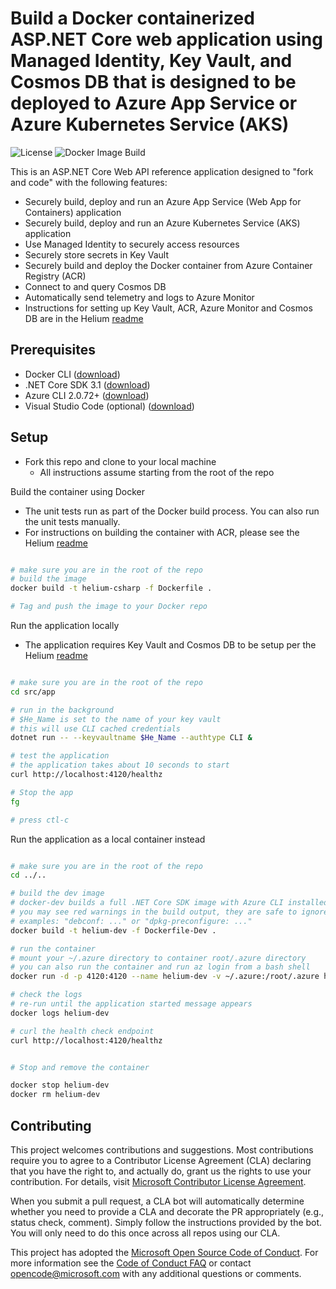 # Build a Docker containerized ASP.NET Core web application using Managed Identity, Key Vault, and Cosmos DB that is designed to be deployed to Azure App Service or Azure Kubernetes Service (AKS)

![License](https://img.shields.io/badge/license-MIT-green.svg)
![Docker Image Build](https://github.com/retaildevcrews/helium-csharp/workflows/Docker%20Image%20Build/badge.svg)


This is an ASP.NET Core Web API reference application designed to "fork and code" with the following features:

- Securely build, deploy and run an Azure App Service (Web App for Containers) application
- Securely build, deploy and run an Azure Kubernetes Service (AKS) application
- Use Managed Identity to securely access resources
- Securely store secrets in Key Vault
- Securely build and deploy the Docker container from Azure Container Registry (ACR)
- Connect to and query Cosmos DB
- Automatically send telemetry and logs to Azure Monitor
- Instructions for setting up Key Vault, ACR, Azure Monitor and Cosmos DB are in the Helium [readme](https://github.com/retaildevcrews/helium)

## Prerequisites

- Docker CLI ([download](https://docs.docker.com/install/))
- .NET Core SDK 3.1 ([download](https://dotnet.microsoft.com/download))
- Azure CLI 2.0.72+ ([download](https://docs.microsoft.com/en-us/cli/azure/install-azure-cli?view=azure-cli-latest))
- Visual Studio Code (optional) ([download](https://code.visualstudio.com/download))

## Setup

- Fork this repo and clone to your local machine
  - All instructions assume starting from the root of the repo

Build the container using Docker

- The unit tests run as part of the Docker build process. You can also run the unit tests manually.
- For instructions on building the container with ACR, please see the Helium [readme](https://github.com/retaildevcrews/helium)

```bash

# make sure you are in the root of the repo
# build the image
docker build -t helium-csharp -f Dockerfile .

# Tag and push the image to your Docker repo

```

Run the application locally

- The application requires Key Vault and Cosmos DB to be setup per the Helium [readme](https://github.com/retaildevcrews/helium)

```bash

# make sure you are in the root of the repo
cd src/app

# run in the background
# $He_Name is set to the name of your key vault
# this will use CLI cached credentials
dotnet run -- --keyvaultname $He_Name --authtype CLI &

# test the application
# the application takes about 10 seconds to start
curl http://localhost:4120/healthz

# Stop the app
fg

# press ctl-c

```

Run the application as a local container instead

```bash

# make sure you are in the root of the repo
cd ../..

# build the dev image
# docker-dev builds a full .NET Core SDK image with Azure CLI installed in the container
# you may see red warnings in the build output, they are safe to ignore
# examples: "debconf: ..." or "dpkg-preconfigure: ..."
docker build -t helium-dev -f Dockerfile-Dev .

# run the container
# mount your ~/.azure directory to container root/.azure directory
# you can also run the container and run az login from a bash shell
docker run -d -p 4120:4120 --name helium-dev -v ~/.azure:/root/.azure helium-dev dotnet run -- --keyvaultname $He_Name --authtype CLI

# check the logs
# re-run until the application started message appears
docker logs helium-dev

# curl the health check endpoint
curl http://localhost:4120/healthz


# Stop and remove the container

docker stop helium-dev
docker rm helium-dev

```

## Contributing

This project welcomes contributions and suggestions. Most contributions require you to agree to a
Contributor License Agreement (CLA) declaring that you have the right to, and actually do, grant us
the rights to use your contribution. For details, visit [Microsoft Contributor License Agreement](https://cla.opensource.microsoft.com).

When you submit a pull request, a CLA bot will automatically determine whether you need to provide
a CLA and decorate the PR appropriately (e.g., status check, comment). Simply follow the instructions
provided by the bot. You will only need to do this once across all repos using our CLA.

This project has adopted the [Microsoft Open Source Code of Conduct](https://opensource.microsoft.com/codeofconduct/).
For more information see the [Code of Conduct FAQ](https://opensource.microsoft.com/codeofconduct/faq/) or
contact [opencode@microsoft.com](mailto:opencode@microsoft.com) with any additional questions or comments.
